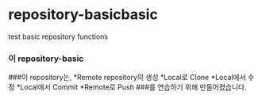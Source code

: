 # repository-basicbasic
test basic repository functions

### 이 repository-basic

###이 repository는,
*Remote repository의 생성
*Local로 Clone
*Local에서 수정
*Local에서 Commit
*Remote로 Push
###를 연습하기 위해 만들어졌습니다.
